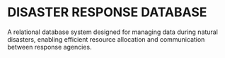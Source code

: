 # DISASTER RESPONSE DATABASE
 A relational database system designed for managing data during natural disasters, enabling efficient resource allocation and communication between response agencies.
